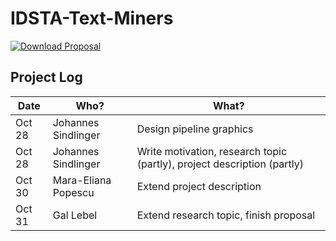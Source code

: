 # IDSTA-Text-Miners

[![Download Proposal](https://img.shields.io/badge/Download--PDF-Proposal-green)](https://github.com/gsindlinger/IDSTA-Text-Miners/raw/main/Proposal/project-proposal.pdf)

## Project Log

Date | Who? | What? | 
-------- | -------- | --------
Oct 28   | Johannes Sindlinger  | Design pipeline graphics
Oct 28   | Johannes Sindlinger  | Write motivation, research topic (partly), project description (partly) 
Oct 30 | Mara-Eliana Popescu | Extend project description
Oct 31 | Gal Lebel | Extend research topic, finish proposal
